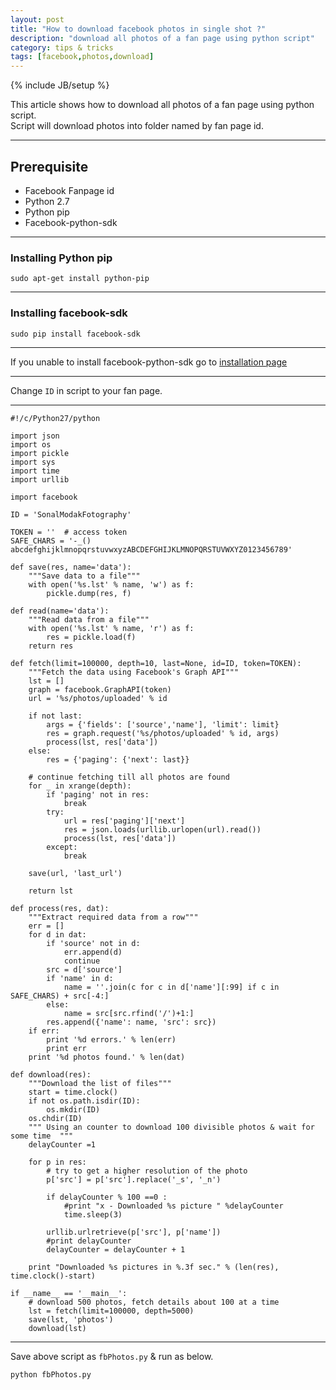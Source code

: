 ```yaml
---
layout: post
title: "How to download facebook photos in single shot ?"
description: "download all photos of a fan page using python script"
category: tips & tricks
tags: [facebook,photos,download]
---
```

{% include JB/setup %}

This article shows how to download all photos of a fan page using python script.   
Script will download photos into folder named by fan page id.  

------------------

**Prerequisite**
------------------

* Facebook Fanpage id  
* Python 2.7  
* Python pip  
* Facebook-python-sdk  

------------------

### **Installing Python pip**
``` 
sudo apt-get install python-pip 
```

-------------------- 

### **Installing facebook-sdk** 
```
sudo pip install facebook-sdk 
```

--------------------    
If you unable to install facebook-python-sdk go to [installation page](http://facebook-sdk.readthedocs.org/en/latest/install.html)

---------------------  

Change ``` ID ```  in script to your fan page.

---------------------  
    
    #!/c/Python27/python
    
    import json
    import os
    import pickle
    import sys
    import time
    import urllib
    
    import facebook
    
    ID = 'SonalModakFotography'
    
    TOKEN = ''  # access token 
    SAFE_CHARS = '-_() abcdefghijklmnopqrstuvwxyzABCDEFGHIJKLMNOPQRSTUVWXYZ0123456789'
    
    def save(res, name='data'):
        """Save data to a file"""
        with open('%s.lst' % name, 'w') as f:
            pickle.dump(res, f)
        
    def read(name='data'):
        """Read data from a file"""
        with open('%s.lst' % name, 'r') as f:
            res = pickle.load(f)
        return res
    
    def fetch(limit=100000, depth=10, last=None, id=ID, token=TOKEN):
        """Fetch the data using Facebook's Graph API"""
        lst = []
        graph = facebook.GraphAPI(token)
        url = '%s/photos/uploaded' % id
        
        if not last:
            args = {'fields': ['source','name'], 'limit': limit}
            res = graph.request('%s/photos/uploaded' % id, args)
            process(lst, res['data'])
        else:
            res = {'paging': {'next': last}}
        
        # continue fetching till all photos are found
        for _ in xrange(depth):
            if 'paging' not in res:
                break
            try:
                url = res['paging']['next']
                res = json.loads(urllib.urlopen(url).read())
                process(lst, res['data'])
            except:
                break
        
        save(url, 'last_url')
        
        return lst
    
    def process(res, dat):
        """Extract required data from a row"""
        err = []
        for d in dat:
            if 'source' not in d:
                err.append(d)
                continue
            src = d['source']
            if 'name' in d:
                name = ''.join(c for c in d['name'][:99] if c in SAFE_CHARS) + src[-4:]
            else:
                name = src[src.rfind('/')+1:]
            res.append({'name': name, 'src': src})
        if err:
            print '%d errors.' % len(err)
            print err
        print '%d photos found.' % len(dat)
    
    def download(res):
        """Download the list of files"""
        start = time.clock()
        if not os.path.isdir(ID):
            os.mkdir(ID)
        os.chdir(ID)
        """ Using an counter to download 100 divisible photos & wait for some time  """
        delayCounter =1
        
        for p in res:
            # try to get a higher resolution of the photo
            p['src'] = p['src'].replace('_s', '_n')
            
            if delayCounter % 100 ==0 :
                #print "x - Downloaded %s picture " %delayCounter
                time.sleep(3)
                        
            urllib.urlretrieve(p['src'], p['name'])
            #print delayCounter
            delayCounter = delayCounter + 1
    
        print "Downloaded %s pictures in %.3f sec." % (len(res), time.clock()-start)
    
    if __name__ == '__main__':
        # download 500 photos, fetch details about 100 at a time
        lst = fetch(limit=100000, depth=5000)
        save(lst, 'photos')
        download(lst)


-------------------------------

Save above script as ``` fbPhotos.py ``` & run as below.

```
python fbPhotos.py 
```
